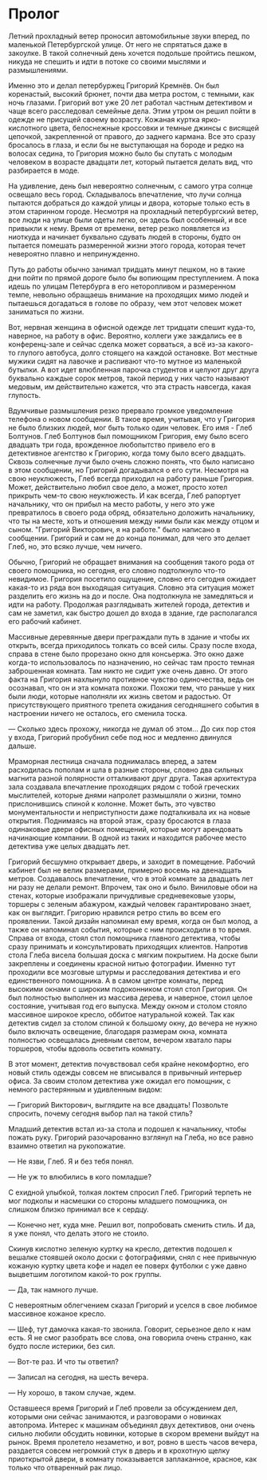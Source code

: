 # Пролог

Летний прохладный ветер проносил автомобильные звуки вперед, по маленькой Петербургской улице. От него не спрятаться даже в закоулке. В такой солнечный день хочется подольше пройтись пешком, никуда не спешить и идти в потоке со своими мыслями и размышлениями.

Именно это и делал петербуржец Григорий Кремнёв. Он был коренастый, высокий брюнет, почти два метра ростом, с темными, как ночь глазами. Григорий вот уже 20 лет работал частным детективом и чаще всего расследовал семейные дела.
Этим утром он решил пойти в одежде не присущей своему возрасту. Кожаная куртка ярко-кислотного цвета, белоснежные кроссовки и темные джинсы с висящей цепочкой, закрепленной от правого, до заднего кармана. Все это сразу бросалось в глаза, и если бы не выступающая на бороде и редко на волосах седина, то Григория можно было бы спутать с молодым человеком в возрасте двадцати лет, который пытается делать вид, что разбирается в моде.

На удивление, день был невероятно солнечным, с самого утра солнце освещало весь город. Складывалось впечатление, что лучи солнца пытаются добраться до каждой улицы и двора, которые только есть в этом старинном городе. Несмотря на прохладный петербургский ветер, все люди на улице были одеты легко, он здесь был особенный, и все привыкли к нему. Время от времени, ветер резко появляется из ниоткуда и начинает буквально сдувать людей в стороны, будто он пытается помешать размеренной жизни этого города, которая течет невероятно плавно и непринужденно.

Путь до работы обычно занимал тридцать минут пешком, но в такие дни пойти по прямой дороге было бы вопиющим преступлением. А пока идешь по улицам Петербурга в его неторопливом и размеренном темпе, невольно обращаешь внимание на проходящих мимо людей и пытаешься догадаться в голове по образу, чем этот человек может заниматься по жизни. 

Вот, нервная женщина в офисной одежде лет тридцати спешит куда-то, наверное, на работу в офис. Вероятно, коллеги уже заждались ее в конференц-зале и сейчас сделка может сорваться, а всё из-за какого-то глупого автобуса, долго стоящего на каждой остановке. 
Вот местные мужики сидят на лавочке и распивают что-то мутное из маленькой бутылки. 
А вот идет влюбленная парочка студентов и целуют друг друга буквально каждые сорок метров, такой период у них часто называют медовым, им действительно кажется, что эта страсть навсегда, какая глупость. 

Вдумчивые размышления резко прервало громкое уведомление телефона о новом сообщении. В такое время, учитывая, что у Григория не было близких людей, мог быть только один человек. Его имя - Глеб Болтунов. Глеб Болтунов был помощником Григория, ему было всего двадцать три года, врожденное любопытство привело его в детективное агентство к Григорию, когда тому было всего двадцать. 
Сквозь солнечные лучи было очень сложно понять, что было написано в этом сообщении, но Григорий догадывался о его сути. Несмотря на свою неуклюжесть, Глеб всегда приходил на работу раньше Григория. Может, действительно любил свое дело, а может, просто хотел прикрыть чем-то свою неуклюжесть. И как всегда, Глеб рапортует начальнику, что он прибыл на место работы, у него это уже превратилось в своего рода обряд, обязательно доложить начальнику, что ты на месте, хоть и отношения между ними были как между отцом и сыном. 
"Григорий Викторович, я на работе." было написано в сообщении. Григорий и сам не до конца понимал, для чего это делает Глеб, но, это всяко лучше, чем ничего.

Обычно, Григорий не обращает внимания на сообщения такого рода от своего помощника, но сегодня, его словно подтолкнуло что-то невидимое.
Григория посетило ощущение, словно его сегодня ожидает какая-то из ряда вон выходящая ситуация. Словно эта ситуация может разделить его жизнь на до и после. Она подтолкнула не замедляться и идти на работу. Продолжая разглядывать жителей города, детектив и сам не заметил, как быстро дошел до входа в здание, где располагался его рабочий кабинет.

Массивные деревянные двери преграждали путь в здание и чтобы их открыть, всегда приходилось толкать со всей силы. Сразу после входа, справа в стене было прорезано окно для консьержа. Это окно даже когда-то использовалось по назначению, но сейчас там просто темная заброшенная комната. Там никто не сидит уже очень давно. От этого факта на Григория нахлынуло противное чувство одиночества, ведь он осознавал, что он и эта комната похожи. Похожи тем, что раньше у них были люди, которые наполняли их жизнь светом и радостью. От присутствующего приятного трепета ожидания сегодняшнего события в настроении ничего не осталось, его сменила тоска. 

— Сколько здесь прохожу, никогда не думал об этом...
До сих пор стоя у входа, Григорий пробубнил себе под нос и медленно двинулся дальше.

Мраморная лестница сначала поднималась вперед, а затем расходилась пополам и шла в разные стороны, словно два сильных магнита разной полярности отталкивают друг друга. Такая архитектура зала создавала впечатление проходящих рядом с тобой греческих мыслителей, которые днями напролет размышляли о жизни, томно прислонившись спиной к колонне. Может быть, это чувство монументальности и неприступности даже подталкивала их на новые открытия. Поднимаясь на второй этаж, сразу бросаются в глаза одинаковые двери офисных помещений, которые могут арендовать начинающие компании. В одной из таких и находится рабочее место детектива уже целых двадцать лет.

Григорий бесшумно открывает дверь, и заходит в помещение. Рабочий кабинет был не велик размерами, примерно восемь на двенадцать метров. Создавалось впечатление, что в этой комнате за двадцать лет ни разу не делали ремонт. Впрочем, так оно и было. Виниловые обои на стенах, которые изображали причудливые средневековые узоры, торшеры с зеленым абажуром, каждый человек гарантировано знает, как он выглядит. Григорию нравился ретро стиль во всем его проявлении. Такой дизайн напоминал ему время, когда он был молод, а также он напоминал события, которые с ним происходили в то время. Cправа от входа, стоял стол помощника главного детектива, чтобы сразу принимать и консультировать приходящих клиентов. Напротив стола Глеба висела большая доска с мягким покрытием. На доске были закреплены и соединены красной нитью фотографии. Именно тут проходили все мозговые штурмы и расследования детектива и его единственного помощника. А в самом центре комнаты, перед высокими окнами с широким подоконником стоял стол Григория. Он был полностью выполнен из массива дерева, и наверное, стоил целое состояние, учитывая год его выпуска. Между окном и столом стояло массивное широкое кресло, оббитое натуральной кожей. Так как детектив сидел за столом спиной к большому окну, до вечера не нужно было включать освещение, благодаря размерам окна, комната полностью освещалась дневным светом, вечером хватало пары торшеров, чтобы вдоволь осветить комнату.

В этот момент, детектив почувствовал себя крайне некомфортно, его новый стиль одежды совсем не вписывался в привычный интерьер офиса. 
За своим столом детектива уже ожидал его помощник, с немного растерянным и удивленным видом:

— Григорий Викторович, выглядите на все двадцать! Позвольте спросить, почему сегодня выбор пал на такой стиль?

Младший детектив встал из-за стола и подошел к начальнику, чтобы пожать руку.
Григорий разочарованно взглянул на Глеба, но все равно взаимно ответил на рукопожатие.

— Не язви, Глеб. Я и без тебя понял.

— Не уж то влюбились в кого помладше? 

С ехидной улыбкой, толкая локтем спросил Глеб. 
Григорий терпеть не мог подколы и насмешки со стороны младшего помощника, он слишком близко принимал все к сердцу.

— Конечно нет, куда мне. Решил вот, попробовать сменить стиль. И да, я уже понял, что делать этого не стоило.

Скинув кислотно зеленую куртку на кресло, детектив подошел к вешалке стоявшей около доски с фотографиями, снял с нее привычную кожаную куртку цвета кофе и надел ее поверх футболки с уже давно выцветшим логотипом какой-то рок группы.

— Да, так намного лучше. 

С невероятным облегчением сказал Григорий и уселся в свое любимое массивное кожаное кресло.

— Шеф, тут дамочка какая-то звонила. Говорит, серьезное дело к нам есть. Я не смог разобрать все слова, она говорила очень странно, как будто после истерики, без сил.

— Вот-те раз. И что ты ответил?

— Записал на сегодня, на шесть вечера.

— Ну хорошо, в таком случае, ждем.

Оставшееся время Григорий и Глеб провели за обсуждением дел, которыми они сейчас занимаются, и разговорами о новинках автопрома. Интерес к машинам объединял двух детективов, они очень сильно любили обсудить новинки, которые в скором времени выйдут на рынок.
Время пролетело незаметно, и вот, ровно в шесть часов вечера, раздается совсем негромкий стук в дверь и в крохотную щелку приоткрытой двери, в комнату показывается заплаканное, красное, как только что отваренный рак лицо.




